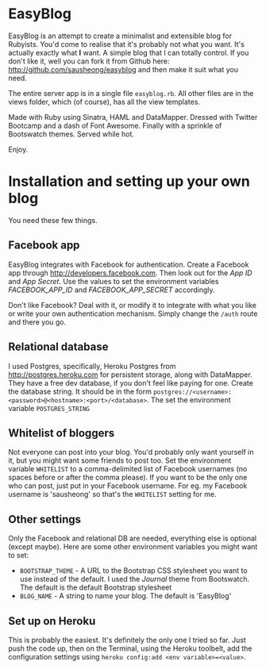 # EasyBlog

EasyBlog is an attempt to create a minimalist and extensible blog for Rubyists. You'd come to realise that it's probably not what you want. It's actually exactly what **I** want. A simple blog that I can totally control. If you don't like it, well you can fork it from Github here: http://github.com/sausheong/easyblog and then make it suit what you need. 

The entire server app is in a single file `easyblog.rb`. All other files are in the views folder, which (of course), has all the view templates.

Made with Ruby using Sinatra, HAML and DataMapper. Dressed with Twitter Bootcamp and a dash of Font Awesome. Finally with a sprinkle of Bootswatch themes. Served while hot.

Enjoy.

# Installation and setting up your own blog

You need these few things.

## Facebook app

EasyBlog integrates with Facebook for authentication. Create a Facebook app through http://developers.facebook.com. Then look out for the *App ID* and *App Secret*. Use the values to set the environment variables *FACEBOOK_APP_ID* and *FACEBOOK_APP_SECRET* accordingly.

Don't like Facebook? Deal with it, or modify it to integrate with what you like or write your own authentication mechanism. Simply change the `/auth` route and there you go.

## Relational database

I used Postgres, specifically, Heroku Postgres from http://postgres.heroku.com for persistent storage, along with DataMapper. They have a free dev database, if you don't feel like paying for one. Create the database string. It should be in the form `postgres://<username>:<password>@<hostname>:<port>/<database>`. The set the environment variable `POSTGRES_STRING`
  
## Whitelist of bloggers

Not everyone can post into your blog. You'd probably only want yourself in it, but you might want some friends to post too. Set the environment variable `WHITELIST` to a comma-delimited list of Facebook usernames (no spaces before or after the comma please). If you want to be the only one who can post, just put in your Facebook username. For eg. my Facebook username is 'sausheong' so that's the `WHITELIST` setting for me.


## Other settings

Only the Facebook and relational DB are needed, everything else is optional (except maybe). Here are some other environment variables you might want to set:

* `BOOTSTRAP_THEME` - A URL to the Bootstrap CSS stylesheet you want to use instead of the default. I used the *Journal* theme from Bootswatch. The default is the default Bootstrap stylesheet
* `BLOG_NAME` - A string to name your blog. The default is 'EasyBlog'

## Set up on Heroku

This is probably the easiest. It's definitely the only one I tried so far. Just push the code up, then on the Terminal, using the Heroku toolbelt, add the configuration settings using `heroku config:add <env variable>=<value>`.
  